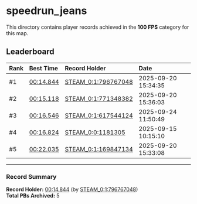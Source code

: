 # speedrun_jeans

This directory contains player records achieved in the **100 FPS** category for this map.

## Leaderboard

| Rank | Best Time | Record Holder | Date                |
| :--- | :-------- | :------------ | :------------------ |
| #1   | [00:14.844](./00014844_STEAM_0_1_796767048_20250920-153435.zip) | [STEAM_0:1:796767048](https://speedrun16.com/profile/STEAM_0:1:796767048)   | 2025-09-20 15:34:35 |
| #2   | [00:15.118](./00015118_STEAM_0_1_771348382_20250920-153603.zip) | [STEAM_0:1:771348382](https://speedrun16.com/profile/STEAM_0:1:771348382)   | 2025-09-20 15:36:03 |
| #3   | [00:16.546](./00016546_STEAM_0_1_617544124_20250924-115049.zip) | [STEAM_0:1:617544124](https://speedrun16.com/profile/STEAM_0:1:617544124)   | 2025-09-24 11:50:49 |
| #4   | [00:16.824](./00016824_STEAM_0_0_1181305_20250915-101510.zip) | [STEAM_0:0:1181305](https://speedrun16.com/profile/STEAM_0:0:1181305)   | 2025-09-15 10:15:10 |
| #5   | [00:22.035](./00022035_STEAM_0_1_169847134_20250920-153308.zip) | [STEAM_0:1:169847134](https://speedrun16.com/profile/STEAM_0:1:169847134)   | 2025-09-20 15:33:08 |

---

### Record Summary
**Record Holder:** [00:14.844](./00014844_STEAM_0_1_796767048_20250920-153435.zip) (by [STEAM_0:1:796767048](https://speedrun16.com/profile/STEAM_0:1:796767048))  
**Total PBs Archived:** 5